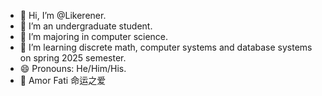 - 👋 Hi, I’m @Likerener.
- 👀 I’m an undergraduate student.
- 🌱 I’m majoring in computer science.
- 💞️ I’m learning discrete math, computer systems and database systems on spring 2025 semester.
- 😄 Pronouns: He/Him/His.
- 🌈 Amor Fati 命运之爱

<!---
Likerener/Likerener is a ✨ special ✨ repository because its `README.md` (this file) appears on your GitHub profile.
You can click the Preview link to take a look at your changes.
--->
